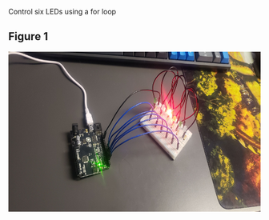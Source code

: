 Control six LEDs using a for loop

## Figure 1
<img align="left" alt="Figure 1" width="600px" height="320px" src="./Figure1.jpeg"/>